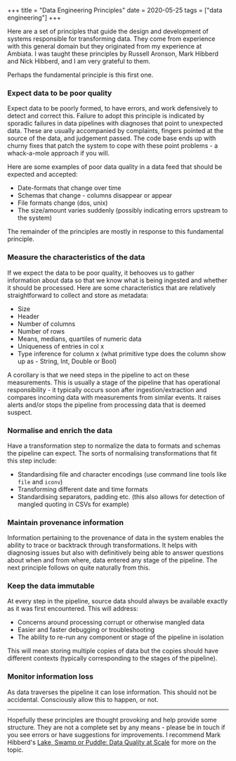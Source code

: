 +++
title = "Data Engineering Principles"
date = 2020-05-25
tags = ["data engineering"]
+++

Here are a set of principles that guide the design and development of systems responsible
for transforming data. They come from experience with this general domain but they originated
from my experience at Ambiata. I was taught these principles by Russell Aronson, Mark Hibberd and
Nick Hibberd, and I am very grateful to them.

Perhaps the fundamental principle is this first one.

### Expect data to be poor quality

Expect data to be poorly formed, to have errors, and work defensively to detect and correct this.
Failure to adopt this principle is indicated by sporadic failures in data pipelines with diagnoses
that point to unexpected data. These are usually accompanied by complaints, fingers pointed at
the source of the data, and judgement passed. The code base ends up with churny fixes that
patch the system to cope with these point problems - a whack-a-mole approach if you will.

Here are some examples of poor data quality in a data feed that should be expected
and accepted:
  - Date-formats that change over time
  - Schemas that change - columns disappear or appear
  - File formats change (dos, unix)
  - The size/amount varies suddenly (possibly indicating errors upstream to the system)

The remainder of the principles are mostly in response to this fundamental principle.

### Measure the characteristics of the data

If we expect the data to be poor quality, it behooves us to gather information about data so that
we know what is being ingested and whether it should be processed. Here are some characteristics
that are relatively straightforward to collect and store as metadata:
  - Size
  - Header
  - Number of columns
  - Number of rows
  - Means, medians, quartiles of numeric data
  - Uniqueness of entries in col x
  - Type inference for column x (what primitive type does the column show up as - String, Int, Double or Bool)

A corollary is that we need steps in the pipeline to act on these measurements. This is usually
a stage of the pipeline that has operational responsibility - it typically occurs soon after
ingestion/extraction and compares incoming data with measurements from similar events. It raises
alerts and/or stops the pipeline from processing data that is deemed suspect.

### Normalise and enrich the data

Have a transformation step to normalize the data to formats and schemas the pipeline can expect. The
sorts of normalising transformations that fit this step include:
  - Standardising file and character encodings (use command line tools like `file` and `iconv`)
  - Transforming different date and time formats
  - Standardising separators, padding etc. (this also allows for detection of mangled quoting in CSVs for example)

### Maintain provenance information

Information pertaining to the provenance of data in the system enables the ability to trace
or backtrack through transformations. It helps with diagnosing issues but also with definitively being able
to answer questions about when and from where, data entered any stage of the pipeline. The next
principle follows on quite naturally from this.

### Keep the data immutable

At every step in the pipeline, source data should always be available exactly as it was first encountered.
This will address:
  - Concerns around processing corrupt or otherwise mangled data
  - Easier and faster debugging or troubleshooting
  - The ability to re-run any component or stage of the pipeline in isolation

This will mean storing multiple copies of data but the copies should have different contexts (typically
corresponding to the stages of the pipeline).

### Monitor information loss

As data traverses the pipeline it can lose information. This should not be accidental.
Consciously allow this to happen, or not.

---

Hopefully these principles are thought provoking and help provide some structure. They are not a complete
set by any means - please be in touch if you see errors or have suggestions for improvements. I recommend
Mark Hibberd's [Lake, Swamp or Puddle: Data Quality at Scale](http://mth.io/talks/data-quality/)
for more on the topic.
